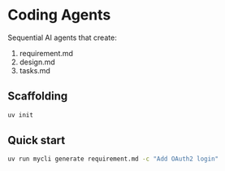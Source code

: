 # Coding Agents

Sequential AI agents that create:
1. requirement.md
2. design.md
3. tasks.md

## Scaffolding

``` sh
uv init
```


## Quick start

```bash
uv run mycli generate requirement.md -c "Add OAuth2 login"
```

